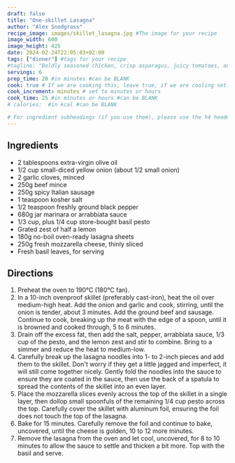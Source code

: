 ```yaml
---
draft: false
title: "One-skillet Lasagna"
author: "Alex Snodgrass"
recipe_image: images/skillet_lasagna.jpg #The image for your recipe
image_width: 600
image_height: 425
date: 2024-02-24T22:05:03+02:00
tags: ["dinner"] #tags for your recipe
#tagline: "Boldly seasoned chicken, crisp asparagus, juicy tomatoes, and orzo come together for a healthy and delicious Greek-inspired dinner"
servings: 6
prep_time: 20 #in minutes #can be BLANK
cook: true # If we are cooking this, leave true, if we are cooling set to false
cook_increment: minutes # set to minutes or hours
cook_time: 25 #in minutes or hours #can be BLANK
# calories:  #in kcal #can be BLANK

# For ingredient subheadings (if you use them), please use the h4 header.  For print view I have those elements targeted
---
```



## Ingredients

- 2 tablespoons extra-virgin olive oil
- 1/2 cup small-diced yellow onion (about 1/2 small onion)
- 2 garlic cloves, minced
- 250g beef mince
- 250g spicy Italian sausage
- 1 teaspoon kosher salt
- 1/2 teaspoon freshly ground black pepper
- 680g jar marinara or arrabbiata sauce
- 1/3 cup, plus 1/4 cup store-bought basil pesto
- Grated zest of half a lemon
- 180g no-boil oven-ready lasagna sheets
- 250g fresh mozzarella cheese, thinly sliced
- Fresh basil leaves, for serving

## Directions

1. Preheat the oven to 190°C (180°C fan).
2. In a 10-inch ovenproof skillet (preferably cast-iron), heat the oil over medium-high heat. Add the onion and garlic and cook, stirring, until the onion is tender, about 3 minutes. Add the ground beef and sausage. Continue to cook, breaking up the meat with the edge of a spoon, until it is browned and cooked through, 5 to 6 minutes.
3. Drain off the excess fat, then add the salt, pepper, arrabbiata sauce, 1/3 cup of the pesto, and the lemon zest and stir to combine. Bring to a simmer and reduce the heat to medium-low.
4. Carefully break up the lasagna noodles into 1- to 2-inch pieces and add them to the skillet. Don't worry if they get a little jagged and imperfect, it will still come together nicely. Gently fold the noodles into the sauce to ensure they are coated in the sauce, then use the back of a spatula to spread the contents of the skillet into an even layer.
5. Place the mozzarella slices evenly across the top of the skillet in a single layer, then dollop small spoonfuls of the remaining 1/4 cup pesto across the top. Carefully cover the skillet with aluminum foil, ensuring the foil does not touch the top of the lasagna.
6. Bake for 15 minutes. Carefully remove the foil and continue to bake, uncovered, until the cheese is golden, 10 to 12 more minutes.
7. Remove the lasagna from the oven and let cool, uncovered, for 8 to 10 minutes to allow the sauce to settle and thicken a bit more. Top with the basil and serve.